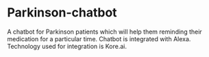 # Parkinson-chatbot
A chatbot for Parkinson patients which will help them reminding their medication for a particular time. Chatbot is integrated with Alexa. Technology used for integration is Kore.ai. 
